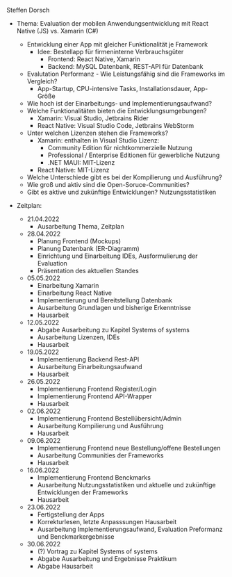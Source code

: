 Steffen Dorsch
* Thema: Evaluation der mobilen Anwendungsentwicklung mit React Native (JS) vs. Xamarin (C#)
    * Entwicklung einer App mit gleicher Funktionalität je Framework
      * Idee: Bestellapp für firmeninterne Verbrauchsgüter
         * Frontend: React Native, Xamarin
         * Backend: MySQL Datenbank, REST-API für Datenbank
    * Evalutation Performanz - Wie Leistungsfähig sind die Frameworks im Vergleich?
      * App-Startup, CPU-intensive Tasks, Installationsdauer, App-Größe
    * Wie hoch ist der Einarbeitungs- und Implementierungsaufwand?
    * Welche Funktionalitäten bieten die Entwicklungsumgebungen?
      * Xamarin: Visual Studio, Jetbrains Rider
      * React Native: Visual Studio Code, Jetbrains WebStorm
    * Unter welchen Lizenzen stehen die Frameworks?
      * Xamarin: enthalten in Visual Studio Lizenz:
        * Community Edition für nichtkommerzielle Nutzung
        * Professional / Enterprise Editionen für gewerbliche Nutzung
        * .NET MAUI: MIT-Lizenz
      * React Native: MIT-Lizenz
     * Welche Unterschiede gibt es bei der Kompilierung und Ausführung?
     * Wie groß und aktiv sind die Open-Soruce-Communities?
     * Gibt es aktive und zukünftige Entwicklungen? Nutzungsstatistiken
  
* Zeitplan: 
   * 21.04.2022
     * Ausarbeitung Thema, Zeitplan
   * 28.04.2022
     * Planung Frontend (Mockups)
     * Planung Datenbank (ER-Diagramm)
     * Einrichtung und Einarbeitung IDEs, Ausformulierung der Evaluation
     * Präsentation des aktuellen Standes
   * 05.05.2022
     * Einarbeitung Xamarin
     * Einarbeitung React Native
     * Implementierung und Bereitstellung Datenbank
     * Ausarbeitung Grundlagen und bisherige Erkenntnisse
     * Hausarbeit
   * 12.05.2022
     * Abgabe Ausarbeitung zu Kapitel Systems of systems
     * Ausarbeitung Lizenzen, IDEs
     * Hausarbeit
   * 19.05.2022
     * Implementierung Backend Rest-API
     * Ausarbeitung Einarbeitungsaufwand
     * Hausarbeit
   * 26.05.2022
     * Implementierung Frontend Register/Login
     * Implementierung Frontend API-Wrapper
     * Hausarbeit
   * 02.06.2022
     * Implementierung Frontend Bestellübersicht/Admin 
     * Ausarbeitung Kompilierung und Ausführung
     * Hausarbeit
   * 09.06.2022
     * Implementierung Frontend neue Bestellung/offene Bestellungen
     * Ausarbeitung Communities der Frameworks
     * Hausarbeit
   * 16.06.2022
     * Implementierung Frontend Benckmarks
     * Ausarbeitung Nutzungsstatistiken und aktuelle und zukünftige Entwicklungen der Frameworks
     * Hausarbeit
   * 23.06.2022
     * Fertigstellung der Apps
     * Korrekturlesen, letzte Anpasssungen Hausarbeit
     * Ausarbeitung Implementierungsaufwand, Evaluation Preformanz und Benckmarkergebnisse
   * 30.06.2022
     * (?) Vortrag zu Kapitel Systems of systems
     * Abgabe Ausarbeitung und Ergebnisse Praktikum
     * Abgabe Hausarbeit
